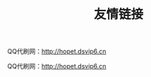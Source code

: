 ﻿---
title: "友情链接"
data: 2019-01-26
categories: R
---

QQ代刷网：<http://hopet.dsvip6.cn>

<!-- more -->
QQ代刷网：<http://hopet.dsvip6.cn>
